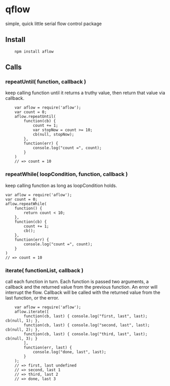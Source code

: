 qflow
=====

simple, quick little serial flow control package

## Install

        npm install aflow

## Calls

### repeatUntil( function, callback )

keep calling function until it returns a truthy value, then return that value
via callback.

        var aflow = require('aflow');
        var count = 0;
        aflow.repeatUntil(
            function(cb) {
                count += 1;
                var stopNow = count >= 10;
                cb(null, stopNow);
            },
            function(err) {
                console.log("count =", count);
            }
        )
        // => count = 10

### repeatWhile( loopCondition, function, callback )

keep calling function as long as loopCondition holds.

    var aflow = require('aflow');
    var count = 0;
    aflow.repeatWhile(
        function() {
            return count < 10;
        },
        function(cb) {
            count += 1;
            cb();
        },
        function(err) {
            console.log("count =", count);
        }
    )
    // => count = 10

### iterate( functionList, callback )

call each function in turn.  Each function is passed two arguments, a
callback and the returned value from the previous function.  An error
will interrupt the flow.  Callback will be called with the returned
value from the last function, or the error.

        var aflow = require('aflow');
        aflow.iterate([
            function(cb, last) { console.log("first, last", last); cb(null, 1); },
            function(cb, last) { console.log("second, last", last); cb(null, 2); },
            function(cb, last) { console.log("third, last", last); cb(null, 3); }
            ],
            function(err, last) {
                console.log("done, last", last);
            }
        );
        // => first, last undefined
        // => second, last 1
        // => third, last 2
        // => done, last 3
